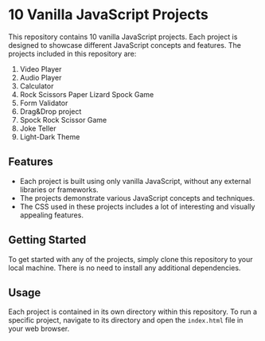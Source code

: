 # 10 Vanilla JavaScript Projects

This repository contains 10 vanilla JavaScript projects. Each project is designed to showcase different JavaScript concepts and features. The projects included in this repository are:

1. Video Player
2. Audio Player
3. Calculator
4. Rock Scissors Paper Lizard Spock Game
5. Form Validator
6. Drag&Drop project
7. Spock Rock Scissor Game
8. Joke Teller
9. Light-Dark Theme

## Features

- Each project is built using only vanilla JavaScript, without any external libraries or frameworks.
- The projects demonstrate various JavaScript concepts and techniques.
- The CSS used in these projects includes a lot of interesting and visually appealing features.

## Getting Started

To get started with any of the projects, simply clone this repository to your local machine. There is no need to install any additional dependencies.

## Usage

Each project is contained in its own directory within this repository. To run a specific project, navigate to its directory and open the `index.html` file in your web browser.
